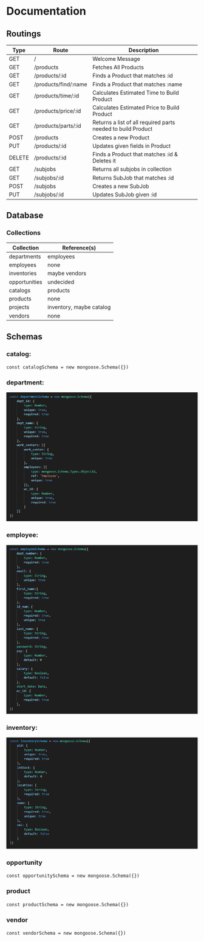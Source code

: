 # Documentation

## Routings

| Type    | Route                | Description   |
| ------- | -------------------- | ------------- |
| GET     | /                    | Welcome Message |
| GET     | /products            | Fetches All Products |
| GET     | /products/:id        | Finds a Product that matches :id |
| GET     | /products/find/:name | Finds a Product that matches :name |
| GET     | /products/time/:id   | Calculates Estimated Time to Build Product |
| GET     | /products/price/:id  | Calculates Estimated Price to Build Product |
| GET     | /products/parts/:id  | Returns a list of all required parts needed to build Product |
| POST    | /products            | Creates a new Product |
| PUT     | /products/:id        | Updates given fields in Product |
| DELETE  | /products/:id        | Finds a Product that matches :id & Deletes it |
| GET     | /subjobs             | Returns all subjobs in collection |
| GET     | /subjobs/:id         | Returns SubJob that matches :id |
| POST    | /subjobs             | Creates a new SubJob |
| PUT     | /subjobs/:id         | Updates SubJob given :id |

## Database

### Collections

| Collection    | Reference(s)  |
| ------------- | ------------- |
| departments   | employees     |
| employees     | none          |
| inventories   | maybe vendors |
| opportunities | undecided     |
| catalogs      | products      |
| products      | none          |
| projects      | inventory, maybe catalog |
| vendors       | none          |

## Schemas

### catalog:

```
const catalogSchema = new mongoose.Schema({})
```

### department:

![Department Schema](./docs/imgs/departments-schema.PNG)

### employee:

![Employee Schema](./docs/imgs/employee-schema.PNG)

### inventory:

![Inventory Schema](./docs/imgs/inventory-schema.PNG)

### opportunity

```
const opportunitySchema = new mongoose.Schema({})
```

### product

```
const productSchema = new mongoose.Schema({})
```

### vendor

```
const vendorSchema = new mongoose.Schema({})
```